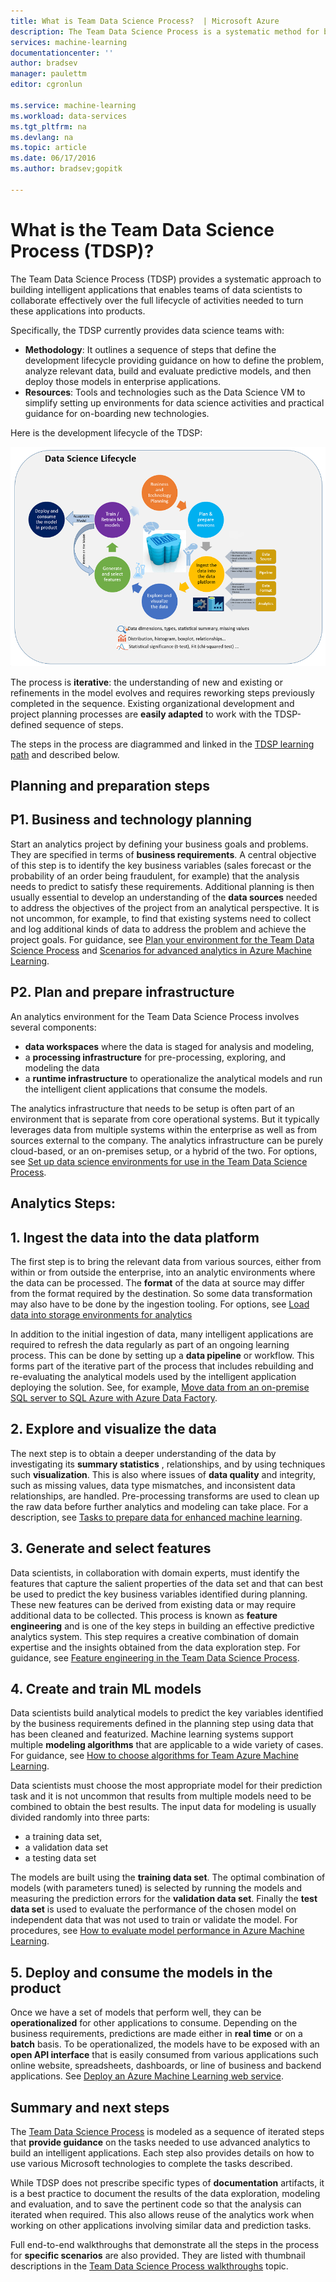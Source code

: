```yaml
---
title: What is Team Data Science Process?  | Microsoft Azure
description: The Team Data Science Process is a systematic method for building intelligent applications that leverage advanced analytics.
services: machine-learning
documentationcenter: ''
author: bradsev
manager: paulettm
editor: cgronlun

ms.service: machine-learning
ms.workload: data-services
ms.tgt_pltfrm: na
ms.devlang: na
ms.topic: article
ms.date: 06/17/2016
ms.author: bradsev;gopitk

---
```

# What is the Team Data Science Process (TDSP)?
The Team Data Science Process (TDSP) provides a systematic approach to building intelligent applications that enables teams of data scientists to collaborate effectively over the full lifecycle of activities needed to turn these applications into products. 

Specifically, the TDSP currently provides data science teams with:

* **Methodology**: It outlines a sequence of steps that define the development lifecycle providing guidance on how to define the problem, analyze relevant data, build and evaluate predictive models, and then deploy those models in enterprise applications. 
* **Resources**: Tools and technologies such as the Data Science VM to simplify setting up environments for data science activities and practical guidance for on-boarding new technologies.

Here is the development lifecycle of the TDSP:

![TDSP-poster](./media/data-science-process-overview/TDSP-poster-simplified.png)

The process is **iterative**: the understanding of new and existing or refinements in the model evolves and requires reworking steps previously completed in the sequence. Existing organizational development and project planning processes are **easily adapted** to work with the TDSP-defined sequence of steps. 

The steps in the process are diagrammed and linked in the [TDSP learning path](https://azure.microsoft.com/documentation/learning-paths/data-science-process/) and described below.  

## Planning and preparation steps
## P1. Business and technology planning
Start an analytics project by defining your business goals and problems. They are specified in terms of **business requirements**. A central objective of this step is to identify the key business variables (sales forecast or the probability of an order being fraudulent, for example) that the analysis needs to predict to satisfy these requirements. Additional planning is then usually essential to develop an understanding of the **data sources** needed to address the objectives of the project from an analytical perspective. It is not uncommon, for example, to find that existing systems need to collect and log additional kinds of data to address the problem and achieve the project goals. For guidance, see [Plan your environment for the Team Data Science Process](machine-learning-data-science-plan-your-environment.md) and [Scenarios for advanced analytics in Azure Machine Learning](machine-learning-data-science-plan-sample-scenarios.md).  

## P2. Plan and prepare infrastructure
An analytics environment for the Team Data Science Process involves several components: 

* **data workspaces** where the data is staged for analysis and modeling, 
* a **processing infrastructure** for pre-processing, exploring, and modeling the data
* a **runtime infrastructure** to operationalize the analytical models and run the intelligent client applications that consume the models.  

The analytics infrastructure that needs to be setup is often part of an environment that is separate from core operational systems. But it typically leverages data from multiple systems within the enterprise as well as from sources external to the company. The analytics infrastructure can be purely cloud-based, or an on-premises setup, or a hybrid of the two. For options, see [Set up data science environments for use in the Team Data Science Process](machine-learning-data-science-environment-setup.md).

## Analytics Steps:
## 1. Ingest the data into the data platform
The first step is to bring the relevant data from various sources, either from within or from outside the enterprise, into an analytic environments where the data can be processed. The **format** of the data at source may differ from the format required by the destination. So some data transformation may also have to be done by the ingestion tooling. For options, see [Load data into storage environments for analytics](machine-learning-data-science-ingest-data.md)

In addition to the initial ingestion of data, many  intelligent applications are required to refresh the data regularly as part of an ongoing learning process. This can be done by setting up a **data pipeline** or workflow. This forms part of the iterative part of the process that includes rebuilding and re-evaluating the analytical models used by the intelligent application deploying the solution. See, for example, [Move data from an on-premise SQL server to SQL Azure with Azure Data Factory](machine-learning-data-science-move-sql-azure-adf.md).

## 2. Explore and visualize the data
The next step is to obtain a deeper understanding of the data by investigating its **summary statistics** , relationships, and by using techniques such **visualization**. This is also where issues of **data quality** and integrity, such as missing values, data type mismatches, and inconsistent data relationships, are handled. Pre-processing transforms are used to clean up the raw data before further analytics and modeling can take place. For a description, see [Tasks to prepare data for enhanced machine learning](machine-learning-data-science-prepare-data.md).

## 3. Generate and select features
Data scientists, in collaboration with domain experts,  must identify the features that capture the salient properties of the data set and that can best be used to predict the key business variables identified during planning. These new features can be derived from existing data or may require additional data to be collected. This process is known as **feature engineering** and is one of the key steps in building an effective predictive analytics system. This step requires a creative combination of domain expertise and the insights obtained from the data exploration step. For guidance, see [Feature engineering in the Team Data Science Process](machine-learning-data-science-create-features.md).

## 4. Create and train ML models
Data scientists build analytical models to predict the key variables identified by the business requirements defined in the planning step using data that has been cleaned and featurized. Machine learning systems support multiple **modeling algorithms** that are applicable to a wide variety of cases. For guidance, see [How to choose algorithms for Team Azure Machine Learning](machine-learning-algorithm-choice.md).

Data scientists must choose the most appropriate model for their prediction task and it is not uncommon that results from multiple models need to be combined to obtain the best results. The input data for modeling is usually divided randomly into three parts:

* a training data set, 
* a validation data set 
* a testing data set 

The models are built using the **training data set**. The optimal combination of models (with parameters tuned) is selected by running the models and measuring the prediction errors for the **validation data set**. Finally the **test data set** is used to evaluate the performance of the chosen model on independent data that was not used to train or validate the model.  For procedures, see [How to evaluate model performance in Azure Machine Learning](machine-learning-evaluate-model-performance.md).

## 5. Deploy and consume the models in the product
Once we have a set of models that perform well, they can be **operationalized** for other applications to consume. Depending on the business requirements, predictions are made either in **real time** or on a **batch** basis. To be operationalized, the models have to be exposed with an **open API interface** that is easily consumed from various applications such online website, spreadsheets, dashboards, or line of business and backend applications. See [Deploy an Azure Machine Learning web service](machine-learning-publish-a-machine-learning-web-service.md).

## Summary and next steps
The [Team Data Science Process](https://azure.microsoft.com/documentation/learning-paths/data-science-process/) is modeled as a sequence of iterated steps that **provide guidance** on the tasks needed to use advanced analytics to build  an intelligent applications. Each step also provides details on how to use various Microsoft technologies to complete the tasks described. 

While TDSP does not prescribe specific types of **documentation** artifacts, it is a best practice to document the results of the data exploration, modeling and evaluation, and to save the pertinent code so that the analysis can iterated when required. This also allows reuse of the analytics work when working on other applications involving similar data and prediction tasks.

Full end-to-end walkthroughs that demonstrate all the steps in the process for **specific scenarios** are also provided. They are listed with thumbnail descriptions in the [Team Data Science Process walkthroughs](data-science-process-walkthroughs.md) topic.

